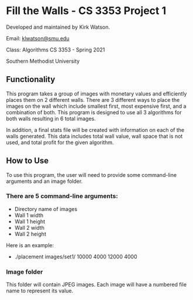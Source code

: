 # Fill the Walls - CS 3353 Project 1
Developed and maintained by Kirk Watson.

Email: klwatson@smu.edu

Class: Algorithms CS 3353 - Spring 2021

Southern Methodist University

## Functionality
This program takes a group of images with monetary values and efficiently places them on 2 different walls.
There are 3 different ways to place the images on the wall which include smallest first, most expensive first, and a combination of both.
This program is designed to use all 3 algorithms for both walls resulting in 6 total images.

In addition, a final stats file will be created with information on each of the walls generated.
This data includes total wall value, wall space that is not used, and total profit for the given algorithm.

## How to Use
To use this program, the user will need to provide some command-line arguments and an image folder.

### There are 5 command-line arguments:
* Directory name of images
* Wall 1 width
* Wall 1 height
* Wall 2 width
* Wall 2 height

Here is an example:
* ./placement images/set1/ 10000 4000 12000 4000

### Image folder
This folder will contain JPEG images. Each image will have a numbered file name to represent its value.

